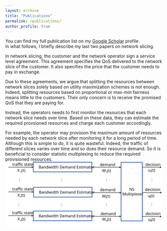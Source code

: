 ```yaml
---
layout: archive
title: "Publications"
permalink: /publications/
author_profile: true
---
```


You can find my full publication list on my <i class="fas fa-fw fa-graduation-cap"> </i> <a href="{{author.googlescholar}}"> Google Scholar</a> profile.<br/>
In what follows, I briefly describe my last two papers on network slicing. <br/>

In network slicing, the customer and the network operator sign a service level agreement. This agreement specifies the QoS delivered to the network slice of the customer. It also specifies the price that the customer needs to pay in exchange.

Due to these agreements, we argue that splitting the resources between network slices solely based on utility maximization schemes is not enough. Indeed, splitting resources based on proportional or max-min fairness means little to the customers. Their only concern is to receive the promised QoS that they are paying for.

Instead, the operators needs to first monitor the resources that each network slice needs over time. Based on these data, they can estimate the required provsioned resources and charge each customer accordingly.

For example, the operator may provision the maximum amount of resources needed by each network slice after monitoring it for a long period of time. Although this is simple to do, it is quite wasteful. Indeed, the traffic of different slices varies over time and so does their resource demand. So it is beneficial to consider statistic multiplexing to reduce the required provisioned resources.
<img src="/images/system.svg" alt="Proposed Architecture">
